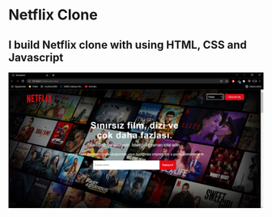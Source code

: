 # Netflix Clone 
## I build Netflix clone with using HTML, CSS and Javascript
![img](netflix-clone.JPG)